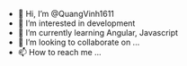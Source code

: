 - 👋 Hi, I’m @QuangVinh1611
- 👀 I’m interested in development  
- 🌱 I’m currently learning Angular, Javascript
- 💞️ I’m looking to collaborate on ...
- 📫 How to reach me ...

<!---
QuangVinh1611/QuangVinh1611 is a ✨ special ✨ repository because its `README.md` (this file) appears on your GitHub profile.
You can click the Preview link to take a look at your changes.
--->
